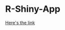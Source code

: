 # R-Shiny-App

[Here's the link](https://yu-ling-shereen-chi.shinyapps.io/R_Project_Shiny_App_Stroke/)
